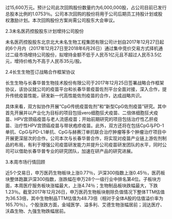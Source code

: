 

过15,600万元。预计公司此次回购股份数量约为6,000,000股，占公司目前已发行总股本比例的1.0753％。公司本次回购的股份将用于公司后期员工持股计划或股权激励计划。本次回购股份方案尚需公司股东大会审议。

2.3未名医药控股股东计划增持公司股份

未名医药控股股东北京北大未名生物工程集团有限公司计划自2017年12月27日起的6个月内（2017年12月27日至2018年6月26日）通过集中竞价交易方式择机通过二级市场增持公司股份，拟增持金额不低于人民币1亿元且不超过人民币3.5亿元，增持价格为不高于人民币35元/股。

2.4长生生物签订战略合作框架协议

长生生物与长春华普生物技术股份有限公司于2017年12月25日签署战略合作框架协议，该协议就公司的疫苗平台和长春华普疫苗佐剂平台全面对接，深入合作，提升传统疫苗性能，研发新一代高性能佐剂疫苗的合作，达成战略共识。

具体来看，双方拟协作开展“CpG传统疫苗佐剂”和“新型CpG佐剂疫苗”研究。其中首先开展并以产业化为目标的项目包括vero细胞狂犬疫苗、二倍体细胞狂犬疫苗、HPV宫颈癌疫苗与老人流感疫苗；开始前期研究的项目包括治疗性乙肝疫苗、治疗性HPV宫颈癌疫苗与带状疱疹疫苗。此外，双方还将在包括CpG与PD-1单抗、CpG与PD-L1单抗、CpG与赫赛汀单抗联合治疗肿瘤等多个肿瘤治疗项目中开展更深层次的合作。公司本次与长春华普合作，将实现对疫苗产业链上游佐剂制品的布局，有利于增强公司疫苗研发能力并提升公司疫苗研发团队的水平，同时公司可以借助长春华普专业的研究团队，加速在研产品的研究进展。

3.本周市场行情回顾

近5个交易日，申万医药生物板块上涨0.77％，沪深300指数上涨0.45％，医药板块整体跑赢沪深300指数，涨跌幅在申万28个一级行业中排名第4位。子板块方面，本周医疗服务板块涨幅最大，上涨4.74％；生物制品板块跌幅最大，下跌1.23％。截至2017年12月26日，申万医药生物板块剔除负值情况下整体TTM估值为36.53倍，其中生物制品TTM估值为48.73倍（相对于全体A股的估值溢价率为165.70％）。个股涨跌方面，金域医学、溢多利、艾德生物涨幅居前；润达医疗、沃森生物、九强生物跌幅居前。

